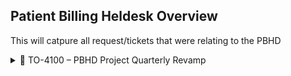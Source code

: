 ## Patient Billing Heldesk Overview

This will catpure all request/tickets that were relating to the PBHD
<details>
<summary>📁 TO-4100 – PBHD Project Quarterly Revamp</summary>

📌 **Overview**  
Revamped the PBHD board to improve regional routing and dashboard insights for Patient Billing Help Desk.

📅 Start Date: June 13, 2025  
📅 Completion Date: July 26, 2025  
🎯 Project Status: ✅ Completed

🔹 **Actions Taken**
- Created Tier 1 & 2 roles.
- Built automation to assign labels by region.
- Labeled 7,000+ historical tickets via automation.

📊 **Improvements**
| Feature                   | Result                              |
|--------------------------|--------------------------------------|
| Region Queues            | 🟢 Created North, South, East, West  |
| Role-Based Labels        | 🟢 Implemented                      |
| Dashboards               | 🟢 Updated for team metrics         |

📂 [PBHD Documentation](https://docs.google.com/document/d/1Otp7E7FUJbfnzsY7QUKLHDWrecIu0BdDCZP26kfDnAA) 
📂 [Link to ticket]([https://docs.google.com/document/d/1Otp7E7FUJbfnzsY7QUKLHDWrecIu0BdDCZP26kfDnAA](https://github.com/SoloBows/Technical-Documentation/blob/674ee4f0544764dbf0e4bd59ee1fc2ef42671e16/Jira%20Projects/Patient%20Billing%20HelpDesk/%5B%23TO-4100%5D%20Quarterly%20PBHD%20Project%20Update.pdf)) 
</details>
